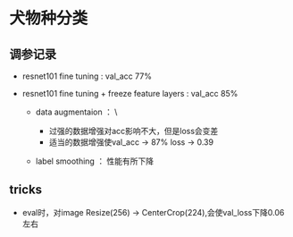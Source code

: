 # 犬物种分类

## 调参记录

* resnet101 fine tuning : val_acc 77%

* resnet101 fine tuning + freeze feature layers : val_acc 85%
  * data augmentaion ： \
      * 过强的数据增强对acc影响不大，但是loss会变差
      * 适当的数据增强使val_acc -> 87% loss -> 0.39
  
  * label smoothing ： 性能有所下降

## tricks

* eval时，对image Resize(256) -> CenterCrop(224),会使val_loss下降0.06左右
